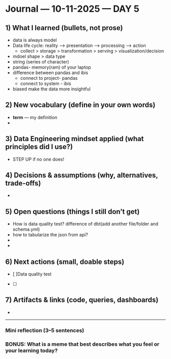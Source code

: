 
# Journal — 10-11-2025 — DAY 5

## 1) What I learned (bullets, not prose)
- data is always model
- Data life cycle: reality --> presentation --> processing --> action
    - collect > storage > transformation > serving > visualization/decision
- mdoel shape > data type
- string (series of character)
- pandas- memory(ram) of your laptop
- difference between pandas and ibis
    - connect to project- pandas
    - connect to system - ibis
- biased make the data more insightful
    

## 2) New vocabulary (define in your own words)
- **term** — my definition
- 


## 3) Data Engineering mindset applied (what principles did I use?)
- STEP UP if no one does!

## 4) Decisions & assumptions (why, alternatives, trade-offs)
- 

## 5) Open questions (things I still don’t get)
- How is data quality test? difference of dbt(add another file/folder and schema.yml)
- how to tabularize the json from api? 
- 
- 

## 6) Next actions (small, doable steps)
- [ ]Data quality test
- [ ]

## 7) Artifacts & links (code, queries, dashboards)
- 

---

### Mini reflection (3–5 sentences)




### BONUS: What is a meme that best describes what you feel or your learning today?
